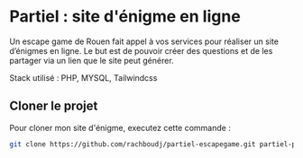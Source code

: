 # Partiel : site d'énigme en ligne

Un escape game de Rouen fait appel à vos services pour réaliser un site d’énigmes en ligne. Le but est de pouvoir créer des questions et de les partager via un lien que le site peut générer.

Stack utilisé : PHP, MYSQL, Tailwindcss

## Cloner le projet

Pour cloner mon site d'énigme, executez cette commande : 

```bash
git clone https://github.com/rachboudj/partiel-escapegame.git partiel-php-rachid-enigme
```